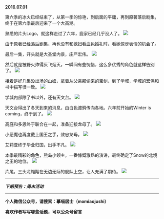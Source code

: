 **2016.07.01**

第六季的冰火已经结束了，从第一季的惊艳，到后面的平庸，再到原著落后剧集，终于在第六季最后迎来了一个大高潮。

熟悉的片头Logo，就这样走过了六年，鹿家已经几乎没人了。
![](http://upload-images.jianshu.io/upload_images/51001-97c6838812179889.jpg?imageMogr2/auto-orient/strip%7CimageView2/2/w/1240)

由于原著已经落后剧集，再也没有和媳妇看血色婚礼时，看她惊讶表情的机会了。

最后一集，开头就是大圣堂内景，庄严宏伟。
![](http://upload-images.jianshu.io/upload_images/51001-c9e5ee036804081a.jpg?imageMogr2/auto-orient/strip%7CimageView2/2/w/1240)

然后就是被野火炸得灰飞烟灭，一瞬间有些惋惜，这么多优秀的角色就这样告别了。
![](http://upload-images.jianshu.io/upload_images/51001-fa589b6a02d15eed.jpg?imageMogr2/auto-orient/strip%7CimageView2/2/w/1240)

接着是好几集没出场的山姆，拿着从父亲那偷来的宝剑，到了学城，学城的宏伟和书中描写很一致。
![](http://upload-images.jianshu.io/upload_images/51001-186593c74d038368.jpg?imageMogr2/auto-orient/strip%7CimageView2/2/w/1240)

学城内部除了书以外，还有天文台。
![](http://upload-images.jianshu.io/upload_images/51001-e5122e9e81192e3b.jpg?imageMogr2/auto-orient/strip%7CimageView2/2/w/1240)

天文台得出了冬天到来的消息，由白色渡鸦传向各地。六年前开始的Winter is coming，终于到了。
![](http://upload-images.jianshu.io/upload_images/51001-db10dc5da8d6f604.jpg?imageMogr2/auto-orient/strip%7CimageView2/2/w/1240)

高庭和多恩终于联合在一起，准备迎接龙母了。
![](http://upload-images.jianshu.io/upload_images/51001-94e58642999f77bf.jpg?imageMogr2/auto-orient/strip%7CimageView2/2/w/1240)

小恶魔也再度戴上国王之手，效忠龙母。
![](http://upload-images.jianshu.io/upload_images/51001-2bf32b21879c9a81.jpg?imageMogr2/auto-orient/strip%7CimageView2/2/w/1240)

艾莉亚终于毕业归国，出手不凡。
![](http://upload-images.jianshu.io/upload_images/51001-678097aa388eabe1.jpg?imageMogr2/auto-orient/strip%7CimageView2/2/w/1240)

本季最精彩的角色，熊岛小领主，一番慷慨激昂的演讲，最终确定了Snow的北境之王的地位。
![](http://upload-images.jianshu.io/upload_images/51001-7fbab9afda116138.jpg?imageMogr2/auto-orient/strip%7CimageView2/2/w/1240)

片尾，三头龙翱翔在无边无际的舰队上空，让人充满了期待。
![](http://upload-images.jianshu.io/upload_images/51001-616ad01e64baa782.jpg?imageMogr2/auto-orient/strip%7CimageView2/2/w/1240)

***

***下期预告：周末活动***

***

**个人微信公众号，请搜索：摹喵居士（momiaojushi）**

**喜欢作者写写哪些话题，可以公众号留言**